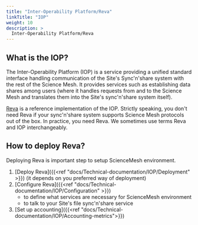 ```yaml
---
title: "Inter-Operability Platform/Reva"
linkTitle: "IOP"
weight: 10
description: >
  Inter-Operability Platform/Reva
---
```


## What is the IOP?

The Inter-Operability Platform (IOP) is a service providing a unified standard
interface handling communication of the Site's Sync'n'share system with the
rest of the Science Mesh. It provides services such as establishing data
shares among users (where it handles requests from and to the Science Mesh
and translates them into the Site's sync'n'share system itself).

[Reva](https://reva.link/) is a reference implementation of the IOP. Strictly speaking, you don't
need Reva if your sync'n'share system supports Science Mesh protocols out
of the box. In practice, you need Reva. We sometimes use terms Reva and IOP
interchangeably.

## How to deploy Reva?
Deploying Reva is important step to setup ScienceMesh environment.
1. [Deploy Reva]({{<ref "docs/Technical-documentation/IOP/Deployment" >}}) (it depends on you preferred way of deployment)
1. [Configure Reva]({{<ref "docs/Technical-documentation/IOP/Configuration" >}})
   * to define what services are necessary for ScienceMesh environment
   * to talk to your Site's file sync'n'share service
1. [Set up accounting]({{<ref "docs/Technical-documentation/IOP/Accounting-metrics">}})

